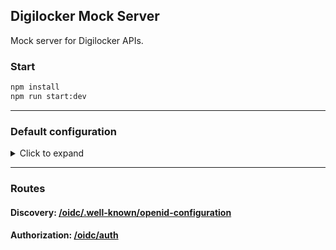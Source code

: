 ## Digilocker Mock Server

Mock server for Digilocker APIs.

### Start

```bash
npm install
npm run start:dev
```

---

### Default configuration

<details>
  <summary>Click to expand</summary>

```ts
{
  issuer: 'http://localhost:3001',
  path: '/oidc',
  oidc: {
    clients: [
      {
        client_id: 'test',
        client_name: 'test',
        response_types: ['code'],
        token_endpoint_auth_method: 'none',
        application_type: 'web',
        redirect_uris: ['http://localhost:3001/callback'],
      },
    ],
    pkce: {
      methods: ['S256'],
      required: () => false,
    },
    scopes: [
      'openid',
      'offline_access',
      'profile',
      'email',
      'phone',
      'address'
    ],
    features: {
      devInteractions: {
        enabled: false,
      },
    },
    interactions: {
      url(_, interaction) {
        return `/interaction/${interaction.uid}`;
      },
    },
    cookies: {
      keys: [
        'gQMQym96H64-QInq7mvVX0nZEw0qUmcTA3bCpfnuR1h3YXNhgGJ0XLd17obmV8Gm',
      ],
    },
    jwks: {
      keys: [
        {
          kty: 'RSA',
          kid: 'UWXekTvfWi6o3wfYL9Wbd4f819MKevyQ0V4ksVn_YR0',
          use: 'sig',
          alg: 'RS256',
          e: 'AQAB',
          ...
        },
      ],
    },
  }
}
```

</details>

---

### Routes

#### Discovery: [/oidc/.well-known/openid-configuration](http://localhost:3001/oidc/.well-known/openid-configuration)

#### Authorization: [/oidc/auth](http://localhost:3001/oidc/auth?client_id=test&response_type=code&redirect_uri=http://localhost:3001/callback&scope=openid+email)
